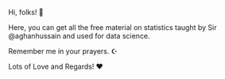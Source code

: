 Hi, folks! 👋

Here, you can get all the free material on statistics taught by Sir @aghanhussain and used for data science.

Remember me in your prayers. ☪️

Lots of Love and Regards! ❤
